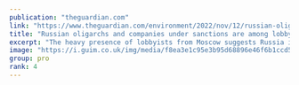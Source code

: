 ```yaml
---
publication: "theguardian.com"
link: "https://www.theguardian.com/environment/2022/nov/12/russian-oligarchs-and-companies-under-sanctions-are-among-lobbyists-at-cop27"
title: "Russian oligarchs and companies under sanctions are among lobbyists at Cop27"
excerpt: "The heavy presence of lobbyists from Moscow suggests Russia is using the climate talks to drum up business"
image: "https://i.guim.co.uk/img/media/f8ea3e1c95e3b95d68896e46f6b1ccd5c0e44c55/0_517_7897_4739/master/7897.jpg?width=1200&height=630&quality=85&auto=format&fit=crop&overlay-align=bottom%2Cleft&overlay-width=100p&overlay-base64=L2ltZy9zdGF0aWMvb3ZlcmxheXMvdGctZGVmYXVsdC5wbmc&enable=upscale&s=ab44df80fb8e2238b4b5439300772c6e"
group: pro
rank: 4
---
```

